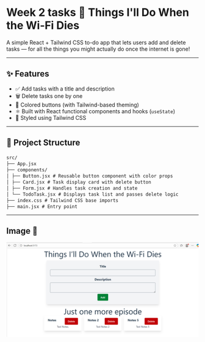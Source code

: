 # Week 2 tasks 📶 Things I'll Do When the Wi‑Fi Dies

A simple React + Tailwind CSS to-do app that lets users add and delete tasks — for all the things you might actually do once the internet is gone!

---

## ✨ Features

- ✅ Add tasks with a title and description
- 🗑️ Delete tasks one by one
- 🎨 Colored buttons (with Tailwind-based theming)
- ⚛️ Built with React functional components and hooks (`useState`)
- 💨 Styled using Tailwind CSS

---

## 📁 Project Structure

```
src/
├── App.jsx
├── components/
│ ├── Button.jsx # Reusable button component with color props
│ ├── Card.jsx # Task display card with delete button
│ ├── Form.jsx # Handles task creation and state
│ └── TodoTask.jsx # Displays task list and passes delete logic
├── index.css # Tailwind CSS base imports
├── main.jsx # Entry point
```


---
## Image 📸
![App Screenshot](/taskImage/week2.png)

